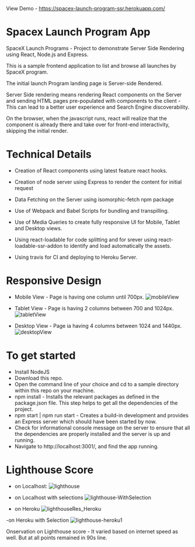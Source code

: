 View Demo - https://spacex-launch-program-ssr.herokuapp.com/

# Spacex Launch Program App

SpaceX Launch Programs - Project to demonstrate Server Side Rendering using React, Node.js and Express.

This is a sample frontend application to list and browse all launches by SpaceX program.

The initial launch Program landing page is Server-side Rendered.

Server Side rendering means rendering React components on the Server and sending HTML pages pre-populated with components to the client - This can lead to a better user experience and Search Engine discoverability.

On the browser, when the javascript runs, react will realize that the component is already there and take over for front-end interactivity, skipping the initial render. 

# Technical Details

- Creation of React components using latest feature react hooks. 

- Creation of node server using Express to render the content for initial request

- Data Fetching on the Server using isomorphic-fetch npm package

- Use of Webpack and Babel Scripts for bundling and transpilling.

- Use of Media Queries to create fully responsive UI for Mobile, Tablet and Desktop views.

- Using react-loadable for code splitting and for srever using react-loadable-ssr-addon to identify and load automatically the assets.

- Using travis for CI and deploying to Heroku Server.

# Responsive Design

- Mobile View - Page is having one column until 700px.
![mobileView](https://user-images.githubusercontent.com/51441748/97817318-9b051700-1cc1-11eb-996a-5aff4fd5e69a.png)

- Tablet View - Page is having 2 columns between 700 and 1024px.
![tabletView](https://user-images.githubusercontent.com/51441748/97817319-9b9dad80-1cc1-11eb-86dd-55bbd0a60ca9.png)

- Desktop View - Page ia having 4 columns between 1024 and 1440px.
![desktopView](https://user-images.githubusercontent.com/51441748/97817315-98a2bd00-1cc1-11eb-9a4b-f1b4f35bcceb.png)


# To get started

- Install NodeJS
- Download this repo.
- Open the command line of your choice and cd to a sample directory within this repo on your machine.
- npm install - Installs the relevant packages as defined in the package.json file. This step helps to get all the dependencies of the project.
- npm start | npm run start - Creates a build-in development and provides an Express server which should have been started by now.
- Check for informational console message on the server to ensure that all the dependencies are properly installed and the server is up and running.
- Navigate to http://localhost:3001/, and find the app running.


# Lighthouse Score
- on Localhost:
![lighthouse](https://user-images.githubusercontent.com/51441748/97817281-54172180-1cc1-11eb-95bb-afb2932d67b0.png)

- on Localhost with selections
![lighthouse-WithSelection](https://user-images.githubusercontent.com/51441748/97817298-6db86900-1cc1-11eb-8cc5-7ba1f312b610.png)

- on Heroku
![lighthouseRes_Heroku](https://user-images.githubusercontent.com/51441748/97817317-9a6c8080-1cc1-11eb-8ba6-f0c9c0fc0d2d.png)

-on Heroku with Selection
![lighthouse-heroku1](https://user-images.githubusercontent.com/51441748/97817316-9a6c8080-1cc1-11eb-825e-817ab48d4f56.png)

Onservation on Lighthouse score - It varied based on internet speed as well. But at all points remained in 90s line.
